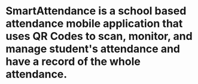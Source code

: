 # SmartAttendance is a school based attendance mobile application that uses QR Codes to scan, monitor, and manage student's attendance and have a record of the whole attendance.
